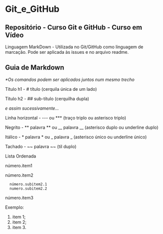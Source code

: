 # Git_e_GitHub
 ## Repositório - Curso Git e GitHub - Curso em Vídeo

 Linguagem MarkDown - Utilizada no Git/GitHub como linguagem de marcação. Pode ser aplicada às issues e no arquivo readme.


 ## Guia de Markdown

 _*Os comandos podem ser aplicados juntos num mesmo trecho_

 Título h1 - # título (cerquila única de um lado)

 Título h2 - ## sub-título (cerquilha dupla)

 _e assim sucessivamente..._

 Linha horizontal - --- ou *** (traço triplo ou asterisco triplo)

 Negrito - ** palavra ** ou __ palavra __ (asterisco duplo ou underline duplo)

 Itálico - * palavra * ou _ palavra _ (asterisco único ou underline único)

 Tachado - ~~ palavra ~~ (til duplo)

 Lista Ordenada

   número.item1

   número.item2

      número.subitem2.1
      numero.subitem2.2

   número.item3

Exemplo:
1. item 1;
1. item 2;
1. item 3.


